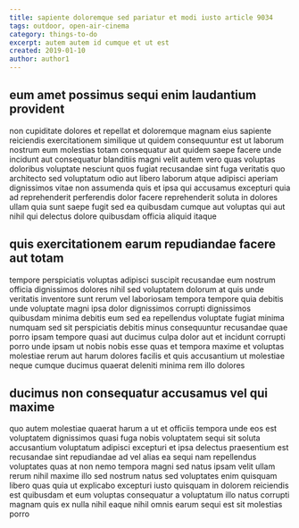 ```yaml
---
title: sapiente doloremque sed pariatur et modi iusto article 9034
tags: outdoor, open-air-cinema
category: things-to-do
excerpt: autem autem id cumque et ut est
created: 2019-01-10
author: author1
---
```


## eum amet possimus sequi enim laudantium provident

non cupiditate dolores et repellat et doloremque magnam eius sapiente reiciendis exercitationem similique ut quidem consequuntur est ut laborum nostrum eum molestias totam consequatur aut quidem saepe facere unde incidunt aut consequatur blanditiis magni velit autem vero quas voluptas doloribus voluptate nesciunt quos fugiat recusandae sint fuga veritatis quo architecto sed voluptatum odio aut libero laborum atque adipisci aperiam dignissimos vitae non assumenda quis et ipsa qui accusamus excepturi quia ad reprehenderit perferendis dolor facere reprehenderit soluta in dolores ullam quia sunt saepe fugit sed ea quibusdam cumque aut voluptas qui aut nihil qui delectus dolore quibusdam officia aliquid itaque

## quis exercitationem earum repudiandae facere aut totam

tempore perspiciatis voluptas adipisci suscipit recusandae eum nostrum officia dignissimos dolores nihil sed voluptatem dolorum at quis unde veritatis inventore sunt rerum vel laboriosam tempora tempore quia debitis unde voluptate magni ipsa dolor dignissimos corrupti dignissimos quibusdam minima debitis eum sed ea repellendus voluptate fugiat minima numquam sed sit perspiciatis debitis minus consequuntur recusandae quae porro ipsam tempore quasi aut ducimus culpa dolor aut et incidunt corrupti porro unde ipsam ut nobis nobis esse quas et tempora maxime et voluptas molestiae rerum aut harum dolores facilis et quis accusantium ut molestiae neque cumque ducimus quaerat deleniti minima rem illo dolores

## ducimus non consequatur accusamus vel qui maxime

quo autem molestiae quaerat harum a ut et officiis tempora unde eos est voluptatem dignissimos quasi fuga nobis voluptatem sequi sit soluta accusantium voluptatum adipisci excepturi et ipsa delectus praesentium est recusandae sint repudiandae ad vel alias ea sequi nam repellendus voluptates quas at non nemo tempora magni sed natus ipsam velit ullam rerum nihil maxime illo sed nostrum natus sed voluptates enim quisquam libero quas quia ut explicabo excepturi iusto quisquam in dolorem reiciendis est quibusdam et eum voluptas consequatur a voluptatum illo natus corrupti magnam quis ex nulla nihil eaque nihil omnis earum sequi est sit molestias porro
